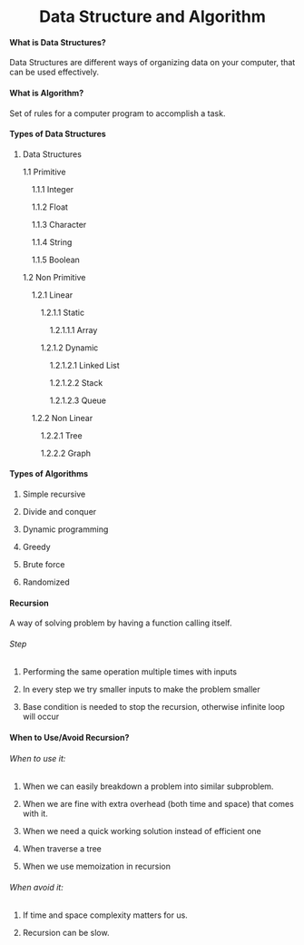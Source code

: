 <div align="center">
<h1>Data Structure and Algorithm</h1>
</div>

#### What is Data Structures?

Data Structures are different ways of organizing data on your computer, that can be used effectively.

#### 

#### What is Algorithm?

Set of rules for a computer program to accomplish a task.

#### 

#### Types of Data Structures

1. Data Structures
   
   1.1 Primitive
   
       1.1.1 Integer
   
       1.1.2 Float
   
       1.1.3 Character
   
       1.1.4 String
   
       1.1.5 Boolean
   
   1.2 Non Primitive
   
       1.2.1 Linear
   
           1.2.1.1 Static
   
               1.2.1.1.1 Array
   
           1.2.1.2 Dynamic
   
               1.2.1.2.1 Linked List
   
               1.2.1.2.2 Stack
   
               1.2.1.2.3 Queue
   
       1.2.2 Non Linear
   
           1.2.2.1 Tree
   
           1.2.2.2 Graph

#### Types of Algorithms

1. Simple recursive

2. Divide and conquer

3. Dynamic programming

4. Greedy

5. Brute force

6. Randomized

#### 

#### Recursion

A way of solving problem by having a function calling itself.

###### Step

1. Performing the same operation multiple times with inputs

2. In every step we try smaller inputs to make the problem smaller

3. Base condition is needed to stop the recursion, otherwise infinite loop will occur



#### When to Use/Avoid Recursion?

###### When to use it:

1. When we can easily breakdown a problem into similar subproblem.

2. When we are fine with extra overhead (both time and space) that comes with it.

3. When we need a quick working solution instead of efficient one

4. When traverse a tree

5. When we use memoization in recursion

###### When avoid it:

1. If time and space complexity matters for us.

2. Recursion can be slow.
